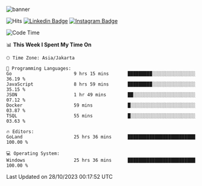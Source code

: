 ![banner](https://readme-typing-svg.herokuapp.com/?lines=Hello,+There!+👋;This+is+ryanbekhen....;Nice+to+meet+you!&center=false)

![Hits](https://hits.seeyoufarm.com/api/count/incr/badge.svg?url=https%3A%2F%2Fgithub.com%2Fryanbekhen%2Fhit-counter&count_bg=%2379C83D&title_bg=%23555555&icon=github.svg&icon_color=%23E7E7E7&title=Provile+views&edge_flat=true)
[![Linkedin Badge](https://img.shields.io/badge/-LinkedIn-0e76a8?style=flat-square&logo=Linkedin&logoColor=white)](https://linkedin.com/in/ryanbekhen)
[![Instagram Badge](https://img.shields.io/badge/-Instagram-e4405f?style=flat-square&logo=Instagram&logoColor=white)](https://instagram.com/ryanbekhen.dev/)

<!--START_SECTION:waka-->
![Code Time](http://img.shields.io/badge/Code%20Time-712%20hrs%2046%20mins-blue)

📊 **This Week I Spent My Time On** 

```text
🕑︎ Time Zone: Asia/Jakarta

💬 Programming Languages: 
Go                       9 hrs 15 mins       █████████░░░░░░░░░░░░░░░░   36.19 % 
JavaScript               8 hrs 59 mins       █████████░░░░░░░░░░░░░░░░   35.15 % 
JSON                     1 hr 49 mins        ██░░░░░░░░░░░░░░░░░░░░░░░   07.12 % 
Docker                   59 mins             █░░░░░░░░░░░░░░░░░░░░░░░░   03.87 % 
TSQL                     55 mins             █░░░░░░░░░░░░░░░░░░░░░░░░   03.63 % 

🔥 Editors: 
GoLand                   25 hrs 36 mins      █████████████████████████   100.00 % 

💻 Operating System: 
Windows                  25 hrs 36 mins      █████████████████████████   100.00 % 
```


 Last Updated on 28/10/2023 00:17:52 UTC
<!--END_SECTION:waka-->

